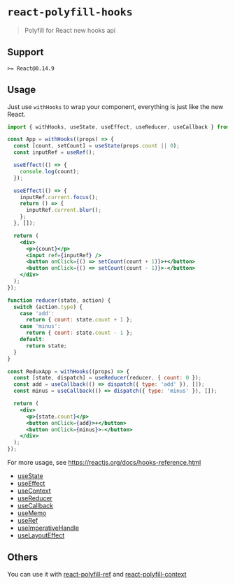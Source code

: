 # `react-polyfill-hooks`

> Polyfill for React new hooks api

## Support

`>= React@0.14.9`

## Usage

Just use `withHooks` to wrap your component, everything is just like the new React.

```jsx
import { withHooks, useState, useEffect, useReducer, useCallback } from 'react-polyfill-hooks';

const App = withHooks((props) => {
  const [count, setCount] = useState(props.count || 0);
  const inputRef = useRef();

  useEffect(() => {
    console.log(count);
  });

  useEffect(() => {
    inputRef.current.focus();
    return () => {
      inputRef.current.blur();
    };
  }, []);

  return (
    <div>
      <p>{count}</p>
      <input ref={inputRef} />
      <button onClick={() => setCount(count + 1)}>+</button>
      <button onClick={() => setCount(count - 1)}>-</button>
    </div>
  );
});

function reducer(state, action) {
  switch (action.type) {
    case 'add':
      return { count: state.count + 1 };
    case 'minus':
      return { count: state.count - 1 };
    default:
      return state;
  }
}

const ReduxApp = withHooks((props) => {
  const [state, dispatch] = useReducer(reducer, { count: 0 });
  const add = useCallback(() => dispatch({ type: 'add' }), []);
  const minus = useCallback(() => dispatch({ type: 'minus' }), []);

  return (
    <div>
      <p>{state.count}</p>
      <button onClick={add}>+</button>
      <button onClick={minus}>-</button>
    </div>
  );
});
```

For more usage, see <https://reactjs.org/docs/hooks-reference.html>

* [useState](https://reactjs.org/docs/hooks-reference.html#usestate)
* [useEffect](https://reactjs.org/docs/hooks-reference.html#useeffect)
* [useContext](https://reactjs.org/docs/hooks-reference.html#usecontext)
* [useReducer](https://reactjs.org/docs/hooks-reference.html#usereducer)
* [useCallback](https://reactjs.org/docs/hooks-reference.html#usecallback)
* [useMemo](https://reactjs.org/docs/hooks-reference.html#usememo)
* [useRef](https://reactjs.org/docs/hooks-reference.html#useref)
* [useImperativeHandle](https://reactjs.org/docs/hooks-reference.html#useimperativehandle)
* [useLayoutEffect](https://reactjs.org/docs/hooks-reference.html#uselayouteffect)

## Others

You can use it with [react-polyfill-ref](https://www.npmjs.com/package/react-polyfill-ref) and [react-polyfill-context](https://www.npmjs.com/package/react-polyfill-context)


